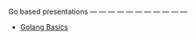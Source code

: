 Go based presentations
 — — — — — — — — — — —  
 
* [Golang Basics](https://talks.godoc.org/github.com/roca/GoPresentations/go-presentaion-01/sample.slide)